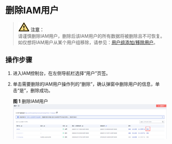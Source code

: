 # 删除IAM用户<a name="iam_02_0004"></a>

>![](public_sys-resources/icon-caution.gif) **注意：**   
>请谨慎删除IAM用户，删除后该IAM用户的所有数据将被删除且不可恢复。如仅想将IAM用户从某个用户组移除，请参见：[用户组添加/移除用户](用户组添加-移除用户.md)。  

## 操作步骤<a name="section5528245204"></a>

1.  进入IAM控制台，在左侧导航栏选择“用户”页签。
2.  单击需要删除的IAM用户操作列的“删除”，确认弹窗中删除用户的信息，单击“是”，删除成功。

    **图 1**  删除IAM用户<a name="fig7642050122310"></a>  
    ![](figures/删除IAM用户.png "删除IAM用户")


